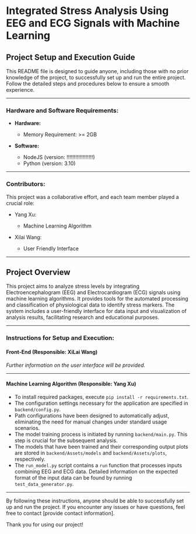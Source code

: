 # Integrated Stress Analysis Using EEG and ECG Signals with Machine Learning

## Project Setup and Execution Guide

This README file is designed to guide anyone, including those with no prior knowledge of the project, to successfully set up and run the entire project. Follow the detailed steps and procedures below to ensure a smooth experience.

---

### Hardware and Software Requirements:
- **Hardware:**
  - Memory Requirement: >= 2GB

- **Software:**
  - NodeJS  (version: !!!!!!!!!!!!!!!!!!)
  - Python  (version: 3.10)

---

### Contributors:

This project was a collaborative effort, and each team member played a crucial role:

- Yang Xu:
  - Machine Learning Algorithm

- Xilai Wang:
  - User Friendly Interface

---

## Project Overview

This project aims to analyze stress levels by integrating Electroencephalogram (EEG) and Electrocardiogram (ECG) signals using machine learning algorithms. It provides tools for the automated processing and classification of physiological data to identify stress markers. The system includes a user-friendly interface for data input and visualization of analysis results, facilitating research and educational purposes.

---


### Instructions for Setup and Execution:

#### Front-End (Responsible: XiLai Wang)

*Further information on the user interface will be provided.*

---

#### Machine Learning Algorithm (Responsible: Yang Xu)

- To install required packages, execute `pip install -r requirements.txt`.
- The configuration settings necessary for the application are specified in `backend/config.py`.
- Path configurations have been designed to automatically adjust, eliminating the need for manual changes under standard usage scenarios.
- The model training process is initiated by running `backend/main.py`. This step is crucial for the subsequent analysis.
- The models that have been trained and their corresponding output plots are stored in `backend/Assets/models` and `backend/Assets/plots`, respectively.
- The `run_model.py` script contains a `run` function that processes inputs combining EEG and ECG data. Detailed information on the expected format of the input data can be found by running `test_data_generator.py`.

---

By following these instructions, anyone should be able to successfully set up and run the project. If you encounter any issues or have questions, feel free to contact [provide contact information].

Thank you for using our project!
